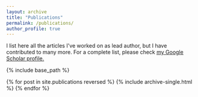 ```yaml
---
layout: archive
title: "Publications"
permalink: /publications/
author_profile: true
---
```


I list here all the articles I've worked on as lead author, but I have contributed to many more. For a complete list, please check <u><a href="https://scholar.google.it/citations?user=5d0T8UAAAAAJ&hl=en">my Google Scholar profile</a>.</u>

{% include base_path %}

{% for post in site.publications reversed %}
  {% include archive-single.html %}
{% endfor %}

